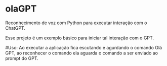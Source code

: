 # olaGPT

Reconhecimento de voz com Python para executar interação com o ChatGPT.

Esse projeto é um exemplo básico para iniciar tal interação com o GPT.

#Uso:
Ao executar a aplicação fica escutando e agurdando o comando Olá GPT, ao reconhecer o comando ela aguarda o comando a ser enviado ao prompt do GPT.

